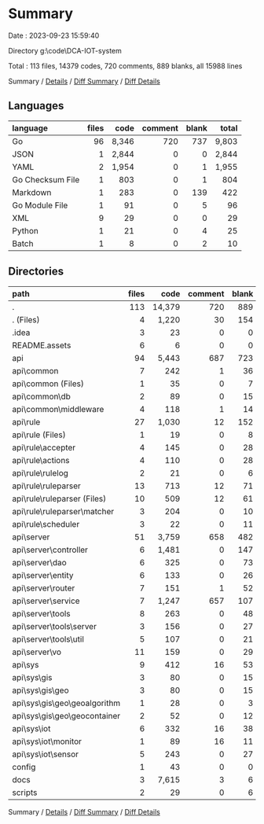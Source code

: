 # Summary

Date : 2023-09-23 15:59:40

Directory g:\\code\\DCA-IOT-system

Total : 113 files,  14379 codes, 720 comments, 889 blanks, all 15988 lines

Summary / [Details](details.md) / [Diff Summary](diff.md) / [Diff Details](diff-details.md)

## Languages
| language | files | code | comment | blank | total |
| :--- | ---: | ---: | ---: | ---: | ---: |
| Go | 96 | 8,346 | 720 | 737 | 9,803 |
| JSON | 1 | 2,844 | 0 | 0 | 2,844 |
| YAML | 2 | 1,954 | 0 | 1 | 1,955 |
| Go Checksum File | 1 | 803 | 0 | 1 | 804 |
| Markdown | 1 | 283 | 0 | 139 | 422 |
| Go Module File | 1 | 91 | 0 | 5 | 96 |
| XML | 9 | 29 | 0 | 0 | 29 |
| Python | 1 | 21 | 0 | 4 | 25 |
| Batch | 1 | 8 | 0 | 2 | 10 |

## Directories
| path | files | code | comment | blank | total |
| :--- | ---: | ---: | ---: | ---: | ---: |
| . | 113 | 14,379 | 720 | 889 | 15,988 |
| . (Files) | 4 | 1,220 | 30 | 154 | 1,404 |
| .idea | 3 | 23 | 0 | 0 | 23 |
| README.assets | 6 | 6 | 0 | 0 | 6 |
| api | 94 | 5,443 | 687 | 723 | 6,853 |
| api\\common | 7 | 242 | 1 | 36 | 279 |
| api\\common (Files) | 1 | 35 | 0 | 7 | 42 |
| api\\common\\db | 2 | 89 | 0 | 15 | 104 |
| api\\common\\middleware | 4 | 118 | 1 | 14 | 133 |
| api\\rule | 27 | 1,030 | 12 | 152 | 1,194 |
| api\\rule (Files) | 1 | 19 | 0 | 8 | 27 |
| api\\rule\\accepter | 4 | 145 | 0 | 28 | 173 |
| api\\rule\\actions | 4 | 110 | 0 | 28 | 138 |
| api\\rule\\rulelog | 2 | 21 | 0 | 6 | 27 |
| api\\rule\\ruleparser | 13 | 713 | 12 | 71 | 796 |
| api\\rule\\ruleparser (Files) | 10 | 509 | 12 | 61 | 582 |
| api\\rule\\ruleparser\\matcher | 3 | 204 | 0 | 10 | 214 |
| api\\rule\\scheduler | 3 | 22 | 0 | 11 | 33 |
| api\\server | 51 | 3,759 | 658 | 482 | 4,899 |
| api\\server\\controller | 6 | 1,481 | 0 | 147 | 1,628 |
| api\\server\\dao | 6 | 325 | 0 | 73 | 398 |
| api\\server\\entity | 6 | 133 | 0 | 26 | 159 |
| api\\server\\router | 7 | 151 | 1 | 52 | 204 |
| api\\server\\service | 7 | 1,247 | 657 | 107 | 2,011 |
| api\\server\\tools | 8 | 263 | 0 | 48 | 311 |
| api\\server\\tools\\server | 3 | 156 | 0 | 27 | 183 |
| api\\server\\tools\\util | 5 | 107 | 0 | 21 | 128 |
| api\\server\\vo | 11 | 159 | 0 | 29 | 188 |
| api\\sys | 9 | 412 | 16 | 53 | 481 |
| api\\sys\\gis | 3 | 80 | 0 | 15 | 95 |
| api\\sys\\gis\\geo | 3 | 80 | 0 | 15 | 95 |
| api\\sys\\gis\\geo\\geoalgorithm | 1 | 28 | 0 | 3 | 31 |
| api\\sys\\gis\\geo\\geocontainer | 2 | 52 | 0 | 12 | 64 |
| api\\sys\\iot | 6 | 332 | 16 | 38 | 386 |
| api\\sys\\iot\\monitor | 1 | 89 | 16 | 11 | 116 |
| api\\sys\\iot\\sensor | 5 | 243 | 0 | 27 | 270 |
| config | 1 | 43 | 0 | 0 | 43 |
| docs | 3 | 7,615 | 3 | 6 | 7,624 |
| scripts | 2 | 29 | 0 | 6 | 35 |

Summary / [Details](details.md) / [Diff Summary](diff.md) / [Diff Details](diff-details.md)